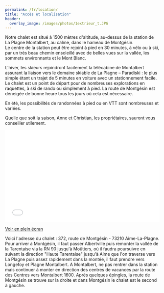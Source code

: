 ```yaml
---
permalink: /fr/location/
title: "Accès et localisation"
header:
  overlay_image: /images/photos/1extrieur_t.JPG
---
```


Notre chalet est situé à 1500 mètres d'altitude, au-dessus de la station de La Plagne Montalbert, au calme, dans le hameau de Montgésin.  
Le centre de la station peut être rejoint à pied en 30 minutes, à vélo ou à ski, par un très beau chemin ensoleillé avec de belles vues sur la vallée, les sommets environnants et le Mont Blanc.

L’hiver, les skieurs rejoindront facilement la télécabine de Montalbert assurant la liaison vers le domaine skiable de La Plagne – Paradiski : le plus simple étant un trajet de 5 minutes en voiture avec un stationnement facile. Le chalet est un point de départ pour de nombreuses explorations en raquettes, à ski de rando ou simplement à pied.
La route de Montgésin est déneigée de bonne heure tous les jours où cela est nécessaire.

En été, les possibilités de randonnées à pied ou en VTT sont nombreuses et variées.  

Quelle que soit la saison, Anne et Christian, les propriétaires, sauront vous conseiller utilement.  

<iframe width="100%" height="300px" frameborder="0" allowfullscreen src="//umap.openstreetmap.fr/fr/map/refuge-de-montgesin_644781?scaleControl=false&miniMap=false&scrollWheelZoom=false&zoomControl=true&allowEdit=false&moreControl=false&searchControl=null&tilelayersControl=null&embedControl=null&datalayersControl=false&onLoadPanel=undefined&captionBar=false"></iframe><p><a href="//umap.openstreetmap.fr/fr/map/refuge-de-montgesin_644781">Voir en plein écran</a></p>

Voici l'adresse du chalet : 372, route de Montgésin - 73210 Aime-La-Plagne.
Pour arriver à Montgésin, il faut passer Albertville puis remonter la vallée de la Tarentaise via la RN 90 jusqu'à Moûtiers, où il faudra poursuivre en suivant la direction "Haute Tarentaise" jusqu'à Aime que l'on traverse vers La Plagne puis assez rapidement dans la montée, il faut prendre vers Longefoy et Plagne Montalbert. A Montalbert, ne pas rentrer dans la station mais continuer à monter en direction des centres de vacances par la route des Centres vers Montalbert 1600. Après quelques épingles, la route de Montgésin se trouve sur la droite et dans Montgésin le chalet est le second à gauche. 
